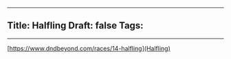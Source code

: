 
---
Title: Halfling
Draft: false
Tags:
  - 
---


[https://www.dndbeyond.com/races/14-halfling](Halfling)